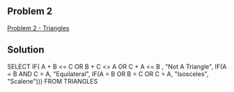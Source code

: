 ## Problem 2

[Problem 2 - Triangles](https://www.hackerrank.com/contests/simply-sql/challenges/what-type-of-triangle)

## Solution
SELECT IF( A + B <= C OR B + C <= A OR C + A <= B , 
              "Not A Triangle",
              IF(A = B AND C = A, 
                   "Equilateral", 
                   IF(A = B OR B = C OR C = A, 
                       "Isosceles", 
                       "Scalene"))) 
FROM TRIANGLES
